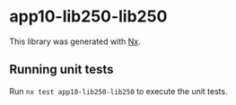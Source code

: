 # app10-lib250-lib250

This library was generated with [Nx](https://nx.dev).

## Running unit tests

Run `nx test app10-lib250-lib250` to execute the unit tests.
